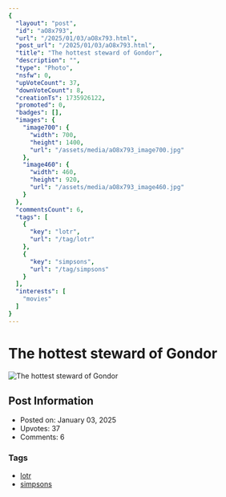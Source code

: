 ```yaml
---
{
  "layout": "post",
  "id": "aO8x793",
  "url": "/2025/01/03/aO8x793.html",
  "post_url": "/2025/01/03/aO8x793.html",
  "title": "The hottest steward of Gondor",
  "description": "",
  "type": "Photo",
  "nsfw": 0,
  "upVoteCount": 37,
  "downVoteCount": 8,
  "creationTs": 1735926122,
  "promoted": 0,
  "badges": [],
  "images": {
    "image700": {
      "width": 700,
      "height": 1400,
      "url": "/assets/media/aO8x793_image700.jpg"
    },
    "image460": {
      "width": 460,
      "height": 920,
      "url": "/assets/media/aO8x793_image460.jpg"
    }
  },
  "commentsCount": 6,
  "tags": [
    {
      "key": "lotr",
      "url": "/tag/lotr"
    },
    {
      "key": "simpsons",
      "url": "/tag/simpsons"
    }
  ],
  "interests": [
    "movies"
  ]
}
---
```


# The hottest steward of Gondor

![The hottest steward of Gondor](/assets/media/aO8x793_image700.jpg)

## Post Information

- Posted on: January 03, 2025
- Upvotes: 37
- Comments: 6

### Tags

- [lotr](/tag/lotr)
- [simpsons](/tag/simpsons)
